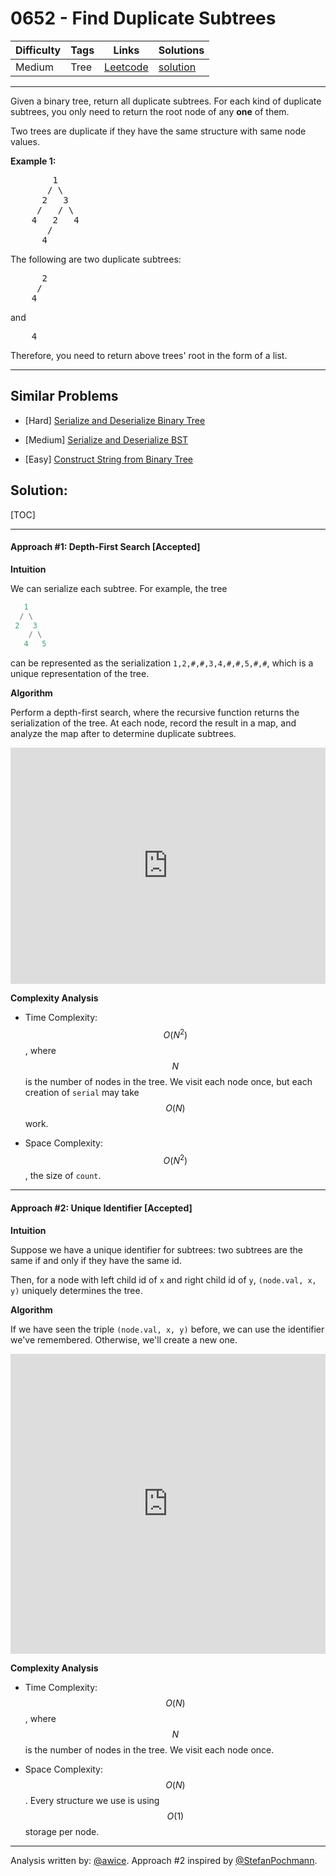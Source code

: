 # 0652 - Find Duplicate Subtrees

Difficulty  | Tags | Links | Solutions
----------- | ---- | ----- | -----
Medium | Tree | [Leetcode](https://leetcode.com/problems/find-duplicate-subtrees) | [solution](https://leetcode.com/problems/find-duplicate-subtrees/solution/)


-----------

<p>Given a binary tree, return all duplicate subtrees. For each kind of duplicate subtrees, you only need to return the root node of any <b>one</b> of them.</p>

<p>Two trees are duplicate if they have the same structure with same node values.</p>

<p><b>Example 1: </b></p>

<pre>
        1
       / \
      2   3
     /   / \
    4   2   4
       /
      4
</pre>

<p>The following are two duplicate subtrees:</p>

<pre>
      2
     /
    4
</pre>

<p>and</p>

<pre>
    4
</pre>
Therefore, you need to return above trees&#39; root in the form of a list.

-----------


## Similar Problems

- [Hard] [Serialize and Deserialize Binary Tree](serialize-and-deserialize-binary-tree)

- [Medium] [Serialize and Deserialize BST](serialize-and-deserialize-bst)

- [Easy] [Construct String from Binary Tree](construct-string-from-binary-tree)




## Solution:

[TOC]

---
#### Approach #1: Depth-First Search [Accepted]

**Intuition**

We can serialize each subtree.  For example, the tree
```python
   1
  / \
 2   3
    / \
   4   5
```

can be represented as the serialization `1,2,#,#,3,4,#,#,5,#,#`, which is a unique representation of the tree.

**Algorithm**

Perform a depth-first search, where the recursive function returns the serialization of the tree.  At each node, record the result in a map, and analyze the map after to determine duplicate subtrees.

<iframe src="https://leetcode.com/playground/4UyWd7Zu/shared" frameBorder="0" width="100%" height="378" name="4UyWd7Zu"></iframe>

**Complexity Analysis**

* Time Complexity: $$O(N^2)$$, where $$N$$ is the number of nodes in the tree.  We visit each node once, but each creation of `serial` may take $$O(N)$$ work.

* Space Complexity: $$O(N^2)$$, the size of `count`.

---
#### Approach #2: Unique Identifier [Accepted]

**Intuition**

Suppose we have a unique identifier for subtrees: two subtrees are the same if and only if they have the same id.

Then, for a node with left child id of `x` and right child id of `y`, `(node.val, x, y)` uniquely determines the tree.

**Algorithm**

If we have seen the triple `(node.val, x, y)` before, we can use the identifier we've remembered.  Otherwise, we'll create a new one.

<iframe src="https://leetcode.com/playground/sgdon7Zu/shared" frameBorder="0" width="100%" height="480" name="sgdon7Zu"></iframe>

**Complexity Analysis**

* Time Complexity: $$O(N)$$, where $$N$$ is the number of nodes in the tree.  We visit each node once.

* Space Complexity: $$O(N)$$.  Every structure we use is using $$O(1)$$ storage per node.

---

Analysis written by: [@awice](https://leetcode.com/awice).  Approach #2 inspired by [@StefanPochmann](https://discuss.leetcode.com/topic/97625/o-n-time-and-space-lots-of-analysis).
